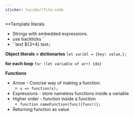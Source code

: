 ```yaml
---
sticker: lucide//file-code
---
```

**Template literals
- Strings with embedded expressions. 
- use backticks \`\`
- ``text ${3+4} text`;`

**Object literals = dictionaries**
`let varibl = {key: value,};`

**for each loop**
`for (let variable of arr) {do}`

**Functions**
- Arrow - Concise way of making a function. 
	- `x => function(x);`
- Expressions - store nameless functions inside a variable
- Higher order - function inside a function
	- `function nameFunction(func){func()};`
- Returning function as value